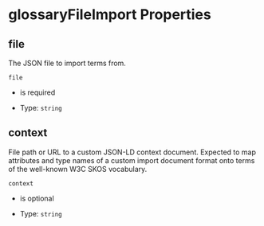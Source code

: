 # glossaryFileImport Properties



## file

The JSON file to import terms from.

`file`

*   is required

*   Type: `string`

## context

File path or URL to a custom JSON-LD context document. Expected to map attributes and type names of a custom import document format onto terms of the well-known W3C SKOS vocabulary.

`context`

*   is optional

*   Type: `string`
